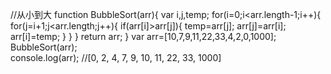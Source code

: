 //从小到大
function BubbleSort(arr){
    var i,j,temp;
    for(i=0;i<arr.length-1;i++){
        for(j=i+1;j<arr.length;j++){
            if(arr[i]>arr[j]){
                temp=arr[j];
                arr[j]=arr[i];
                arr[i]=temp;
            }
        }
    }
    return arr;
}
var arr=[10,7,9,11,22,33,4,2,0,1000];
BubbleSort(arr);  
console.log(arr); //[0, 2, 4, 7, 9, 10, 11, 22, 33, 1000]